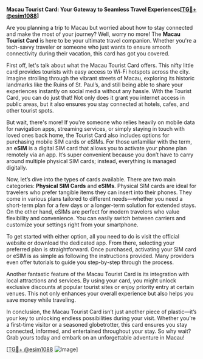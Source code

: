 **Macau Tourist Card: Your Gateway to Seamless Travel Experiences[[TG💪+ @esim1088](https://t.me/s/esim1088)]**

Are you planning a trip to Macau but worried about how to stay connected and make the most of your journey? Well, worry no more! The **Macau Tourist Card** is here to be your ultimate travel companion. Whether you're a tech-savvy traveler or someone who just wants to ensure smooth connectivity during their vacation, this card has got you covered.

First off, let's talk about what the Macau Tourist Card offers. This nifty little card provides tourists with easy access to Wi-Fi hotspots across the city. Imagine strolling through the vibrant streets of Macau, exploring its historic landmarks like the Ruins of St. Paul’s, and still being able to share your experiences instantly on social media without any hassle. With the Tourist Card, you can do just that! Not only does it grant you internet access in public areas, but it also ensures you stay connected at hotels, cafes, and other tourist spots.

But wait, there's more! If you're someone who relies heavily on mobile data for navigation apps, streaming services, or simply staying in touch with loved ones back home, the Tourist Card also includes options for purchasing mobile SIM cards or eSIMs. For those unfamiliar with the term, an **eSIM** is a digital SIM card that allows you to activate your phone plan remotely via an app. It’s super convenient because you don’t have to carry around multiple physical SIM cards; instead, everything is managed digitally. 

Now, let’s dive into the types of cards available. There are two main categories: **Physical SIM Cards** and **eSIMs**. Physical SIM cards are ideal for travelers who prefer tangible items they can insert into their phones. They come in various plans tailored to different needs—whether you need a short-term plan for a few days or a longer-term solution for extended stays. On the other hand, eSIMs are perfect for modern travelers who value flexibility and convenience. You can easily switch between carriers and customize your settings right from your smartphone.

To get started with either option, all you need to do is visit the official website or download the dedicated app. From there, selecting your preferred plan is straightforward. Once purchased, activating your SIM card or eSIM is as simple as following the instructions provided. Many providers even offer tutorials to guide you step-by-step through the process.

Another fantastic feature of the Macau Tourist Card is its integration with local attractions and services. By using your card, you might unlock exclusive discounts at popular tourist sites or enjoy priority entry at certain venues. This not only enhances your overall experience but also helps you save money while traveling.

In conclusion, the Macau Tourist Card isn’t just another piece of plastic—it’s your key to unlocking endless possibilities during your visit. Whether you’re a first-time visitor or a seasoned globetrotter, this card ensures you stay connected, informed, and entertained throughout your stay. So why wait? Grab yours today and embark on an unforgettable adventure in Macau!

[[TG💪+ @esim1088](https://t.me/s/esim1088) ![Image](https://i.postimg.cc/Y0z9fWf4/image.png)]